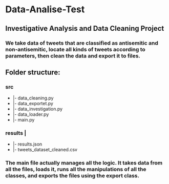 # Data-Analise-Test
## Investigative Analysis and Data Cleaning Project
### We take data of tweets that are classified as antisemitic and non-antisemitic, locate all kinds of tweets according to parameters, then clean the data and export it to files.

## Folder structure:
### src
* |- data_cleaning.py
* |- data_exportet.py
* |- data_investigation.py
* |- data_loader.py
* |- main.py
### results |
* |- results.json
* |- tweets_dataset_cleaned.csv

### The main file actually manages all the logic. It takes data from all the files, loads it, runs all the manipulations of all the classes, and exports the files using the export class.
